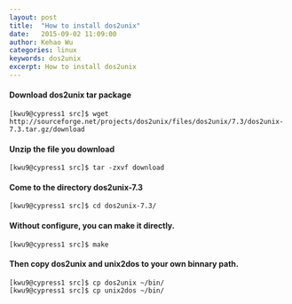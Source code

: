 ```yaml
---
layout: post
title:  "How to install dos2unix"
date:   2015-09-02 11:09:00
author: Kehao Wu
categories: linux
keywords: dos2unix
excerpt: How to install dos2unix
---
```


#### Download dos2unix tar package

    [kwu9@cypress1 src]$ wget http://sourceforge.net/projects/dos2unix/files/dos2unix/7.3/dos2unix-7.3.tar.gz/download

#### Unzip the file you download

    [kwu9@cypress1 src]$ tar -zxvf download

#### Come to the directory dos2unix-7.3

    [kwu9@cypress1 src]$ cd dos2unix-7.3/

#### Without configure, you can make it directly.

    [kwu9@cypress1 src]$ make

#### Then copy dos2unix and unix2dos to your own binnary path.

    [kwu9@cypress1 src]$ cp dos2unix ~/bin/
    [kwu9@cypress1 src]$ cp unix2dos ~/bin/